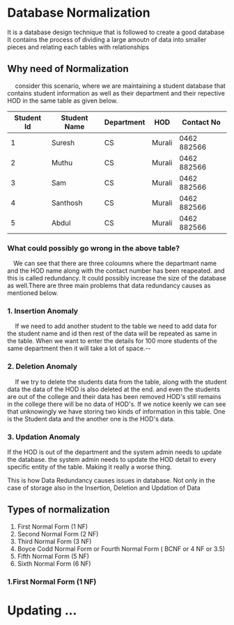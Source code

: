 # Database Normalization

It is a database design technique that is followed to create a good database
It contains the process of dividing a large amoutn of data into smaller pieces and relating each tables with relationships

## Why need of Normalization 
&emsp; consider this scenario, where we are maintaining a student database that contains student information as well as their department and their repective HOD in the same table as given below.

  Student Id | Student Name | Department | HOD | Contact No |
  --- | --- | --- | --- |--- 
  1 | Suresh | CS | Murali | 0462 882566 |
  2 | Muthu | CS | Murali | 0462 882566 |
  3 | Sam | CS | Murali | 0462 882566 |
  4 | Santhosh | CS | Murali | 0462 882566 |
  5 | Abdul | CS | Murali | 0462 882566 |

  ### What could possibly go wrong in the above table?
&emsp;We can see that there  are three coloumns where the departmant name and the HOD name along with the contact number has been reapeated. and this is called redundancy. It could possibly increase the size of the database as well.There are three main problems that data redundancy causes as mentioned below.

### 1. Insertion Anomaly
&emsp; If we need to add another student to the table we need to add data for the student name and id then rest of the data will be repeated as same in the table. When we want to enter the details for 100 more students of the same department then it will take a lot of space.--
### 2. Deletion Anomaly
&emsp; If we try to delete the students data from the table, along with the student data the data of the HOD is also deleted at the end. and even the students are out of the college and their data has been removed HOD's still remains in the college there will be no data of HOD's. If we notice keenly we can see that unknowingly we have storing two kinds of information in this table. One is the Student data and the another one is the HOD's data.
### 3. Updation Anomaly
If the HOD is out of the department and the system admin needs to update the database. the system admin needs to update the HOD detail to every specific entity of the table. Making it really a worse thing.     
  
  

This is how  Data Redundancy causes issues in database. Not only in the case of storage also in the Insertion, Deletion and Updation of Data



## Types of normalization
1. First Normal Form (1 NF)
2. Second Normal Form (2 NF)
3. Third Normal Form (3 NF)
4. Boyce Codd Normal Form or Fourth Normal Form ( BCNF or 4 NF or 3.5)
5. Fifth Normal Form (5 NF)
6. Sixth Normal Form (6 NF)

### 1.First  Normal Form (1 NF)
# Updating ...
